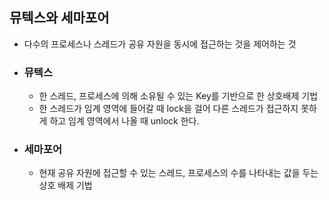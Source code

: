 ## 뮤텍스와 세마포어

* 다수의 프로세스나 스레드가 공유 자원을 동시에 접근하는 것을 제어하는 것

* ### 뮤텍스

  * 한 스레드, 프로세스에 의해 소유될 수 있는 Key를 기반으로 한 상호배제 기법
  * 한 스레드가 임계 영역에 들어갈 때 lock을 걸어 다른 스레드가 접근하지 못하게 하고 임계 영역에서 나올 때 unlock 한다.

* ### 세마포어

  * 현재 공유 자원에 접근할 수 있는 스레드, 프로세스의 수를 나타내는 값을 두는 상호 배제 기법

